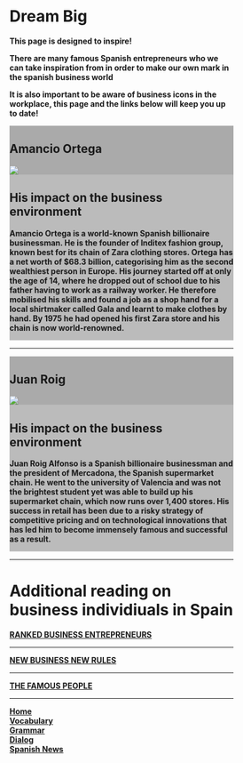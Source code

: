 <h1>Dream Big</h1>
<strong> This page is designed to inspire! 
 <p> There are many famous Spanish entrepreneurs who we can take inspiration from in order to make our own mark in the spanish business world </p> 
 <p> It is also important to be aware of business icons in the workplace, this page and the links below will keep you up to date!</p> 

<!DOCTYPE html>
<html>
<head>
<meta name="viewport" content="width=device-width, initial-scale=1">
<style>
* {
  box-sizing: border-box;
}

/* Create two equal columns that floats next to each other */
.column {
  float: left;
  width: 50%;
  padding: 10px;
  height: 300px; /* Should be removed. Only for demonstration */
}

/* Clear floats after the columns */
.row:after {
  content: "";
  display: table;
  clear: both;
}

/* Responsive layout - makes the two columns stack on top of each other instead of next to each other */
@media screen and (max-width: 600px) {
  .column {
    width: 100%;
  }
}
</style>
</head>
<body>

<div class="row">
  <div class="column" style="background-color:#aaa;">
    <h2>Amancio Ortega</h2>
 
<img src="https://specials-images.forbesimg.com/imageserve/5c76b94131358e35dd27748e/416x416.jpg?background=000000&cropX1=549&cropX2=1878&cropY1=275&cropY2=1604">
 
 </div>
  <div class="column" style="background-color:#bbb;">
    <h2>His impact on the business environment</h2>
    <p>Amancio Ortega is a world-known Spanish billionaire businessman. He is the founder of Inditex fashion group, known best for its chain of Zara clothing stores. Ortega has a net worth of $68.3 billion, categorising him as the second wealthiest person in Europe. His journey started off at only the age of 14, where he dropped out of school due to his father having to work as a railway worker. He therefore mobilised his skills and found a job as a shop hand for a local shirtmaker called Gala and learnt to make clothes by hand. By 1975 he had opened his first Zara store and his chain is now world-renowned.</p>
  </div>
</div>

</body>

<hr> 

<!DOCTYPE html>
<html>
<head>
<meta name="viewport" content="width=device-width, initial-scale=1">
<style>
* {
  box-sizing: border-box;
}

/* Create two equal columns that floats next to each other */
.column {
  float: left;
  width: 50%;
  padding: 10px;
  height: 300px; /* Should be removed. Only for demonstration */
}

/* Clear floats after the columns */
.row:after {
  content: "";
  display: table;
  clear: both;
}

/* Responsive layout - makes the two columns stack on top of each other instead of next to each other */
@media screen and (max-width: 600px) {
  .column {
    width: 100%;
  }
}
</style>
</head>
<body>

<div class="row">
  <div class="column" style="background-color:#aaa;">
    <h2>Juan Roig</h2>
   <img src="https://e00-lab-elmundo.uecdn.es/los-mas-ricos/images/portraits/big/juan-roig-alfonso.jpg">
  </div>
  <div class="column" style="background-color:#bbb;">
    <h2>His impact on the business environment</h2>
    <p>Juan Roig Alfonso is a Spanish billionaire businessman and the president of Mercadona, the Spanish supermarket chain. He went to the university of Valencia and was not the brightest student yet was able to build up his supermarket chain, which now runs over 1,400 stores. His success in retail has been due to a risky strategy of competitive pricing and on technological innovations that has led him to become immensely famous and successful as a result. </p>
  </div>
</div>

</body>





<hr>
<h1> Additional reading on business individiuals in Spain </h1>
<a href="https://www.ranker.com/list/famous-entrepreneurs-from-spain/reference"> RANKED BUSINESS ENTREPRENEURS</a>
 <hr>
 <a href="https://www.lexington.es/en/blog/young-successful-spanish-entrepreneurs"> NEW BUSINESS NEW RULES</a>
  <hr>
 <a href="https://www.thefamouspeople.com/spanish-business-people.php"> THE FAMOUS PEOPLE</a>


<hr>
<p><a href="index.html">Home</a><br />
 <a href="page2.html">Vocabulary</a><br />
  <a href="page3.html">Grammar</a><br />
<a href="page4.html">Dialog</a><br />
 <a href="page5.html">Spanish News</a></p>
